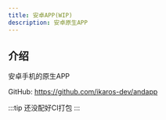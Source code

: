 ```yaml
---
title: 安卓APP(WIP)
description: 安卓原生APP
---
```


## 介绍

安卓手机的原生APP

GitHub: <https://github.com/ikaros-dev/andapp>

:::tip
还没配好CI打包
:::
